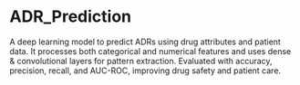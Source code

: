 # ADR_Prediction
A deep learning model to predict ADRs using drug attributes and patient data. It processes both categorical and numerical features and uses dense &amp; convolutional layers for pattern extraction. Evaluated with accuracy, precision, recall, and AUC-ROC, improving drug safety and patient care.
